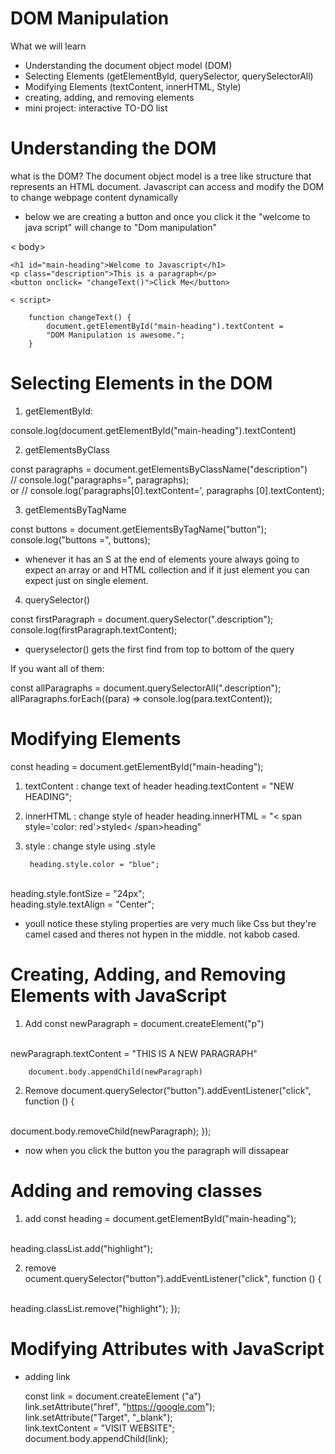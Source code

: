 # DOM Manipulation
What we will learn
- Understanding the document object model (DOM)
- Selecting Elements (getElementByld, querySelector, querySelectorAll)
- Modifying Elements (textContent, innerHTML, Style)
- creating, adding, and removing elements 
- mini project: interactive TO-DO list 

# Understanding the DOM
what is the DOM?
The document object model is a tree like structure that represents an HTML document. Javascript can access and modify the DOM to change webpage content dynamically 


- below we are creating a button and once you click it the "welcome to java script" will change to "Dom manipulation" 

< body>

    <h1 id="main-heading">Welcome to Javascript</h1>
    <p class="description">This is a paragraph</p>
    <button onclick= "changeText()">Click Me</button>

    < script>

        function changeText() {
            document.getElementById("main-heading").textContent = 
            "DOM Manipulation is awesome.";
        }

# Selecting Elements in the DOM

1. getElementById:

console.log(document.getElementById("main-heading").textContent)

2. getElementsByClass

const paragraphs = document.getElementsByClassName("description")
<br/>
         // console.log("paragraphs=", paragraphs);
        <br/> or
        // console.log('paragraphs[0].textContent=', paragraphs [0].textContent);

3. getElementsByTagName

 const buttons = document.getElementsByTagName("button");
        <br/>
        console.log("buttons =", buttons);

- whenever it has an S at the end of elements youre always going to expect an array or and HTML collection and if it just element you can expect just on single element. 

4. querySelector()

  const firstParagraph = document.querySelector(".description");
         <br/>
        console.log(firstParagraph.textContent);
- queryselector() gets the first find from top to bottom of the query

If you want all of them: 

const allParagraphs = document.querySelectorAll(".description");
<br/>
        allParagraphs.forEach((para) => console.log(para.textContent));


#  Modifying Elements 
const heading = document.getElementById("main-heading");

1.  textContent : change text of header
 heading.textContent = "NEW HEADING";

2. innerHTML : change style of header 
 heading.innerHTML = "< span style='color: red'>styled< /span>heading"

3. style : change style using .style

        heading.style.color = "blue";
<br/>
        heading.style.fontSize = "24px";
<br/>
        heading.style.textAlign = "Center";

- youll notice these styling properties are very much like Css but they're camel cased and theres not hypen in the middle. not kabob cased.

# Creating, Adding, and Removing Elements with JavaScript
1. Add
 const newParagraph = document.createElement("p")
 <br/>
        newParagraph.textContent = "THIS IS A NEW PARAGRAPH"

        document.body.appendChild(newParagraph)

 2. Remove 
 document.querySelector("button").addEventListener("click", function () {
 <br/>   
            document.body.removeChild(newParagraph);
        });       

- now when you click the button you the paragraph will dissapear 

# Adding and removing classes
1. add
const heading = document.getElementById("main-heading");
<br/>
      heading.classList.add("highlight");

2. remove      
ocument.querySelector("button").addEventListener("click", function () {
<br/>
            heading.classList.remove("highlight");
        });


# Modifying Attributes with JavaScript 
- adding link 

  const link = document.createElement ("a")
  <br/>
    link.setAttribute("href", "https://google.com");
    <br/>
    link.setAttribute("Target", "_blank");
    <br/>
    link.textContent = "VISIT WEBSITE";
    <br/>
    document.body.appendChild(link);